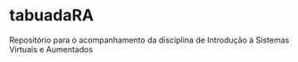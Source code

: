 # tabuadaRA
Repositório para o acompanhamento da disciplina de Introdução à Sistemas Virtuais e Aumentados

